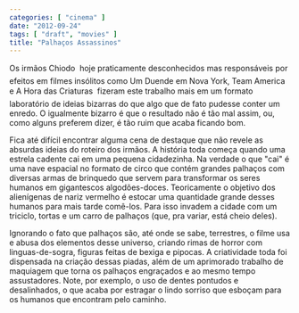 ```yaml
---
categories: [ "cinema" ]
date: "2012-09-24"
tags: [ "draft", "movies" ]
title: "Palhaços Assassinos"
---
```

Os irmãos Chiodo  hoje praticamente desconhecidos mas responsáveis
por efeitos em filmes insólitos como Um Duende em Nova York, Team
America e A Hora das Criaturas  fizeram este trabalho mais em um formato
laboratório de ideias bizarras do que algo que de fato pudesse conter um
enredo. O igualmente bizarro é que o resultado não é tão mal assim,
ou, como alguns preferem dizer, é tão ruim que acaba ficando bom.

Fica até difícil encontrar alguma cena de destaque que não revele as
absurdas ideias do roteiro dos irmãos. A história toda começa quando
uma estrela cadente cai em uma pequena cidadezinha. Na verdade o que "cai"
é uma nave espacial no formato de circo que contém grandes palhaços com
diversas armas de brinquedo que servem para transformar os seres humanos
em gigantescos algodões-doces. Teoricamente o objetivo dos alienígenas
de nariz vermelho é estocar uma quantidade grande desses humanos para
mais tarde comê-los. Para isso invadem a cidade com um triciclo, tortas
e um carro de palhaços (que, pra variar, está cheio deles).

Ignorando o fato que palhaços são, até onde se sabe, terrestres, o
filme usa e abusa dos elementos desse universo, criando rimas de horror
com linguas-de-sogra, figuras feitas de bexiga e pipocas. A criatividade
toda foi dispensada na criação dessas piadas, além de um aprimorado
trabalho de maquiagem que torna os palhaços engraçados e ao mesmo tempo
assustadores. Note, por exemplo, o uso de dentes pontudos e desalinhados,
o que acaba por estragar o lindo sorriso que esboçam para os humanos
que encontram pelo caminho.

